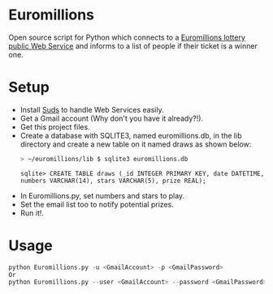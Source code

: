 Euromillions
============

Open source script for Python which connects to a [Euromillions lottery public Web Service](http://resultsservice.lottery.ie/ResultsService.asmx?WSDL) and informs to a list of people if their ticket is a winner one.

Setup
=====

* Install [Suds](https://fedorahosted.org/suds/) to handle Web Services easily.
* Get a Gmail account (Why don't you have it already?!).
* Get this project files.
* Create a database with SQLITE3, named euromillions.db, in the lib directory and create a new table on it named draws as shown below:
	```bash
	> ~/euromillions/lib $ sqlite3 euromillions.db
	```
	```sqlite
	sqlite> CREATE TABLE draws (_id INTEGER PRIMARY KEY, date DATETIME, numbers VARCHAR(14), stars VARCHAR(5), prize REAL);
	```
* In Euromillions.py, set numbers and stars to play.
* Set the email list too to notify potential prizes.
* Run it!.

Usage
=====
```python
python Euromillions.py -u <GmailAccount> -p <GmailPassword>
Or
python Euromillions.py --user <GmailAccount> --password <GmailPassword>
```
